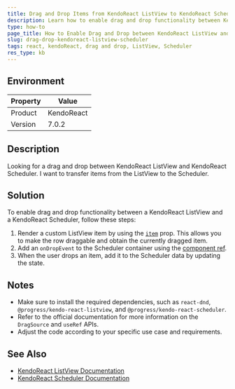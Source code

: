```yaml
---
title: Drag and Drop Items from KendoReact ListView to KendoReact Scheduler
description: Learn how to enable drag and drop functionality between KendoReact ListView and Scheduler components.
type: how-to
page_title: How to Enable Drag and Drop between KendoReact ListView and Scheduler
slug: drag-drop-kendoreact-listview-scheduler
tags: react, kendoReact, drag and drop, ListView, Scheduler
res_type: kb
---
```


## Environment

| Property | Value |
| --- | --- |
| Product | KendoReact |
| Version | 7.0.2|

## Description

Looking for a drag and drop between KendoReact ListView and KendoReact Scheduler. I want to transfer items from the ListView to the Scheduler.

## Solution

To enable drag and drop functionality between a KendoReact ListView and a KendoReact Scheduler, follow these steps:

1. Render a custom ListView item by using the [`item`](https://www.telerik.com/kendo-react-ui/components/listview/api/ListViewProps/#toc-item) prop. This allows you to make the row draggable and obtain the currently dragged item.
2. Add an `onDropEvent` to the Scheduler container using the [component ref](https://react.dev/reference/react/useRef).
3. When the user drops an item, add it to the Scheduler data by updating the state.

## Notes

- Make sure to install the required dependencies, such as `react-dnd`, `@progress/kendo-react-listview`, and `@progress/kendo-react-scheduler`.
- Refer to the official documentation for more information on the `DragSource` and `useRef` APIs.
- Adjust the code according to your specific use case and requirements.

## See Also

- [KendoReact ListView Documentation](https://www.telerik.com/kendo-react-ui/components/listview/)
- [KendoReact Scheduler Documentation](https://www.telerik.com/kendo-react-ui/components/scheduler/)
